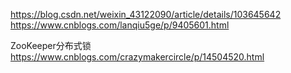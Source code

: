 https://blog.csdn.net/weixin_43122090/article/details/103645642
https://www.cnblogs.com/lanqiu5ge/p/9405601.html

ZooKeeper分布式锁
https://www.cnblogs.com/crazymakercircle/p/14504520.html